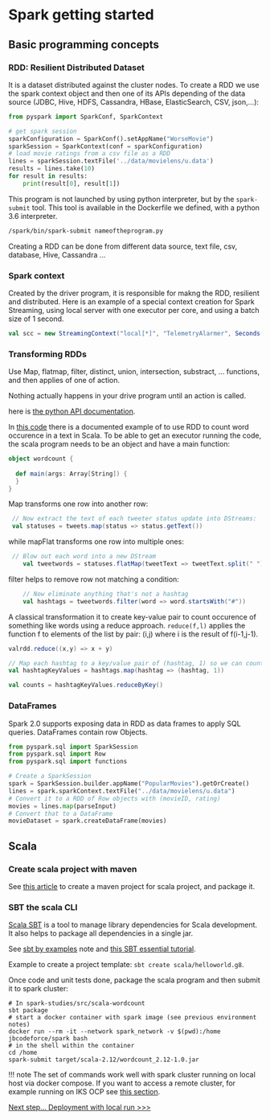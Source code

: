 # Spark getting started

## Basic programming concepts

### RDD: Resilient Distributed Dataset

It is a dataset distributed against the cluster nodes. To create a RDD we use the spark context object and then one of its APIs depending of the data source (JDBC, Hive, HDFS, Cassandra, HBase, ElasticSearch, CSV, json,...):

```python
from pyspark import SparkConf, SparkContext

# get spark session
sparkConfiguration = SparkConf().setAppName("WorseMovie")
sparkSession = SparkContext(conf = sparkConfiguration)
# load movie ratings from a csv file as a RDD
lines = sparkSession.textFile('../data/movielens/u.data')
results = lines.take(10)
for result in results:
    print(result[0], result[1])
```

This program is not launched by using python interpreter, but by the `spark-submit` tool. This tool is available in the Dockerfile we defined, with a python 3.6 interpreter.

```sh
/spark/bin/spark-submit nameoftheprogram.py
```

Creating a RDD can be done from different data source, text file, csv, database, Hive, Cassandra ...

### Spark context

Created by the driver program, it is responsible for makng the RDD, resilient and distributed. Here is an example of a special context creation for Spark Streaming, using local server with one executor per core, and using a batch size of 1 second.

```scala
val scc = new StreamingContext("local[*]", "TelemetryAlarmer", Seconds(1))
```

### Transforming RDDs

Use Map, flatmap, filter, distinct, union, intersection, substract, ... functions, and then applies of one of action.

Nothing actually happens in your drive program until an action is called.

here is [the python API documentation](https://spark.apache.org/docs/latest/api/python/index.html).

In [this code](https://github.com/jbcodeforce/spark-studies/blob/master/src/SparkStreaming/SparkStreamingSamples/src/jbcodeforce/rdd/samples/wordscale.scala) there is a documented example of to use RDD to count word occurence in a text in Scala.
To be able to get an executor running the code, the scala program needs to be an object and have a main function:

```scala
object wordcount {
  
  def main(args: Array[String]) {
  }
}
```

Map transforms one row into another row:

```scala
 // Now extract the text of each tweeter status update into DStreams:
 val statuses = tweets.map(status => status.getText())
```

while mapFlat transforms one row into multiple ones:

```scala
 // Blow out each word into a new DStream
    val tweetwords = statuses.flatMap(tweetText => tweetText.split(" "))
```

filter helps to remove row not matching a condition:

```scala
    // Now eliminate anything that's not a hashtag
    val hashtags = tweetwords.filter(word => word.startsWith("#"))
```

A classical transformation  it to create key-value pair to count occurence of something like words using a reduce approach. `reduce(f,l)` applies the function f to elements of the list by pair: (i,j) where i is the result of f(i-1,j-1).

```scala
valrdd.reduce((x,y) => x + y)
```

```scala
// Map each hashtag to a key/value pair of (hashtag, 1) so we can count them up by adding up the values
val hashtagKeyValues = hashtags.map(hashtag => (hashtag, 1))

val counts = hashtagKeyValues.reduceByKey()
```

### DataFrames

Spark 2.0 supports exposing data in RDD as data frames to apply SQL queries. DataFrames contain row Objects.

```python
from pyspark.sql import SparkSession
from pyspark.sql import Row
from pyspark.sql import functions

# Create a SparkSession 
spark = SparkSession.builder.appName("PopularMovies").getOrCreate()
lines = spark.sparkContext.textFile("../data/movielens/u.data")
# Convert it to a RDD of Row objects with (movieID, rating)
movies = lines.map(parseInput)
# Convert that to a DataFrame
movieDataset = spark.createDataFrame(movies)
```


## Scala

### Create scala project with maven

See [this article](https://docs.scala-lang.org/tutorials/scala-with-maven.html) to create a maven project for scala project, and package it. 

### SBT the scala CLI

[Scala SBT](http://scala-sbt.org) is a tool to manage library dependencies for Scala development. It also helps to package all dependencies in a single jar.

See [sbt by examples](https://www.scala-sbt.org/1.x/docs/sbt-by-example.html) note and [this SBT essential tutorial](https://www.scalawilliam.com/essential-sbt/).

Example to create a project template: `sbt create scala/helloworld.g8`.

Once code and unit tests done, package the scala program and then submit it to spark cluster:

```shell
# In spark-studies/src/scala-wordcount
sbt package
# start a docker container with spark image (see previous environment notes)
docker run --rm -it --network spark_network -v $(pwd):/home jbcodeforce/spark bash
# in the shell within the container
cd /home
spark-submit target/scala-2.12/wordcount_2.12-1.0.jar
```

!!! note
    The set of commands work well with spark cluster running on local host via docker compose. If you want to access a remote cluster, for example running on IKS OCP see [this section](#remote-spark). 


[Next step... Deployment with local run >>>](deployment.md)